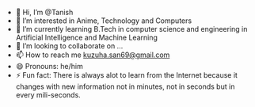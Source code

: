 - 👋 Hi, I’m @Tanish
- 👀 I’m interested in Anime, Technology and Computers
- 🌱 I’m currently learning B.Tech in computer science and engineering in Artificial Intelligence and Machine Learning
- 💞️ I’m looking to collaborate on ...
- 📫 How to reach me kuzuha.san69@gmail.com
- 😄 Pronouns: he/him
- ⚡ Fun fact: There is always alot to learn from the Internet because it changes with new information not in minutes, not in seconds but in every mili-seconds.

<!---
Kuzuha-san/Kuzuha-san is a ✨ special ✨ repository because its `README.md` (this file) appears on your GitHub profile.
You can click the Preview link to take a look at your changes.
--->
